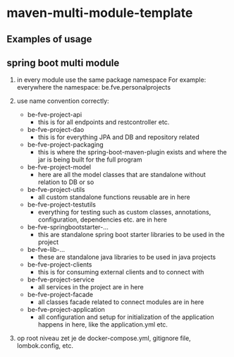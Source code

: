 # maven-multi-module-template

## Examples of usage

## spring boot multi module

1) in every module use the same package namespace
    For example: everywhere the namespace: be.fve.personalprojects
2) use name convention correctly:
    - be-fve-project-api
        -  this is for all endpoints and restcontroller etc.
    - be-fve-project-dao
        - this is for everything JPA and DB and repository related
    - be-fve-project-packaging
        - this is where the spring-boot-maven-plugin exists and where the jar is being built for the full program
    - be-fve-project-model
        - here are all the model classes that are standalone without relation to DB or so
    - be-fve-project-utils
        - all custom standalone functions reusable are in here
    - be-fve-project-testutils
        - everything for testing such as custom classes, annotations, configuration, dependencies etc. are in here
    - be-fve-springbootstarter-...
        - this are standalone spring boot starter libraries to be used in the project
    - be-fve-lib-...
        - these are standalone java libraries to be used in java projects
    - be-fve-project-clients
        - this is for consuming external clients and to connect with
    - be-fve-project-service
        - all services in the project are in here
    - be-fve-project-facade
        - all classes facade related to connect modules are in here
    - be-fve-project-application
        - all configuration and setup for initialization of the application happens in here, like the application.yml etc.

3) op root niveau zet je de docker-compose.yml,  gitignore file, lombok.config, etc.
    
